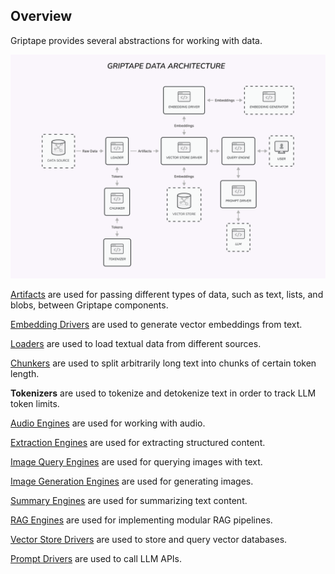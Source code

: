 ## Overview
Griptape provides several abstractions for working with data.

![Data Architecture](../../assets/img/data-architecture.png)


[Artifacts](./artifacts.md) are used for passing different types of data, such as text, lists, and blobs, between Griptape components.

[Embedding Drivers](../drivers/embedding-drivers.md) are used to generate vector embeddings from text.

[Loaders](./loaders.md) are used to load textual data from different sources.

[Chunkers](./chunkers.md) are used to split arbitrarily long text into chunks of certain token length.

**Tokenizers** are used to tokenize and detokenize text in order to track LLM token limits.

[Audio Engines](../engines/audio-engines.md) are used for working with audio.

[Extraction Engines](../engines/extraction-engines.md) are used for extracting structured content.

[Image Query Engines](../engines/image-query-engines.md) are used for querying images with text.

[Image Generation Engines](../engines/image-generation-engines.md) are used for generating images.

[Summary Engines](../engines/summary-engines.md) are used for summarizing text content.

[RAG Engines](../engines/rag-engines.md) are used for implementing modular RAG pipelines.

[Vector Store Drivers](../drivers/vector-store-drivers.md) are used to store and query vector databases.

[Prompt Drivers](../drivers/prompt-drivers.md) are used to call LLM APIs.
